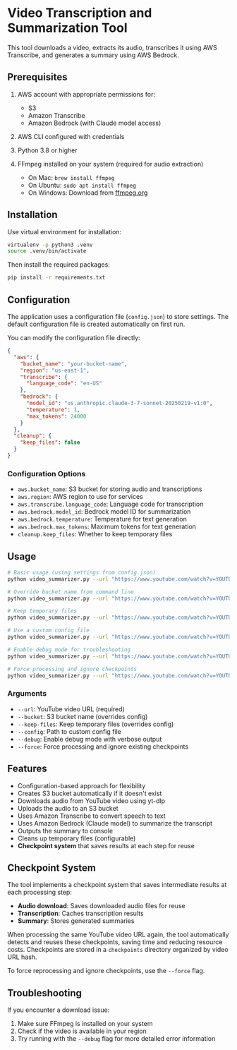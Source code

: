 # Video Transcription and Summarization Tool

This tool downloads a video, extracts its audio, transcribes it using AWS Transcribe, and generates a summary using AWS Bedrock.

## Prerequisites

1. AWS account with appropriate permissions for:
   - S3
   - Amazon Transcribe
   - Amazon Bedrock (with Claude model access)

2. AWS CLI configured with credentials

3. Python 3.8 or higher

4. FFmpeg installed on your system (required for audio extraction)
   - On Mac: `brew install ffmpeg`
   - On Ubuntu: `sudo apt install ffmpeg`
   - On Windows: Download from [ffmpeg.org](https://ffmpeg.org/download.html)

## Installation

Use virtual environment for installation:

```bash
virtualenv -p python3 .venv
source .venv/bin/activate
```

Then install the required packages:

```bash
pip install -r requirements.txt
```

## Configuration

The application uses a configuration file (`config.json`) to store settings. The default configuration file is created automatically on first run.

You can modify the configuration file directly:

```json
{
  "aws": {
    "bucket_name": "your-bucket-name",
    "region": "us-east-1",
    "transcribe": {
      "language_code": "en-US"
    },
    "bedrock": {
      "model_id": "us.anthropic.claude-3-7-sonnet-20250219-v1:0",
      "temperature": 1,
      "max_tokens": 24000
    }
  },
  "cleanup": {
    "keep_files": false
  }
}
```

### Configuration Options

- `aws.bucket_name`: S3 bucket for storing audio and transcriptions
- `aws.region`: AWS region to use for services
- `aws.transcribe.language_code`: Language code for transcription
- `aws.bedrock.model_id`: Bedrock model ID for summarization
- `aws.bedrock.temperature`: Temperature for text generation
- `aws.bedrock.max_tokens`: Maximum tokens for text generation
- `cleanup.keep_files`: Whether to keep temporary files

## Usage

```bash
# Basic usage (using settings from config.json)
python video_summarizer.py --url "https://www.youtube.com/watch?v=YOUTUBE_VIDEO_ID"

# Override bucket name from command line
python video_summarizer.py --url "https://www.youtube.com/watch?v=YOUTUBE_VIDEO_ID" --bucket "custom-bucket-name"

# Keep temporary files
python video_summarizer.py --url "https://www.youtube.com/watch?v=YOUTUBE_VIDEO_ID" --keep-files

# Use a custom config file
python video_summarizer.py --url "https://www.youtube.com/watch?v=YOUTUBE_VIDEO_ID" --config "path/to/custom_config.json"

# Enable debug mode for troubleshooting
python video_summarizer.py --url "https://www.youtube.com/watch?v=YOUTUBE_VIDEO_ID" --debug

# Force processing and ignore checkpoints
python video_summarizer.py --url "https://www.youtube.com/watch?v=YOUTUBE_VIDEO_ID" --force
```

### Arguments

- `--url`: YouTube video URL (required)
- `--bucket`: S3 bucket name (overrides config)
- `--keep-files`: Keep temporary files (overrides config)
- `--config`: Path to custom config file
- `--debug`: Enable debug mode with verbose output
- `--force`: Force processing and ignore existing checkpoints

## Features

- Configuration-based approach for flexibility
- Creates S3 bucket automatically if it doesn't exist
- Downloads audio from YouTube video using yt-dlp
- Uploads the audio to an S3 bucket
- Uses Amazon Transcribe to convert speech to text
- Uses Amazon Bedrock (Claude model) to summarize the transcript
- Outputs the summary to console
- Cleans up temporary files (configurable)
- **Checkpoint system** that saves results at each step for reuse

## Checkpoint System

The tool implements a checkpoint system that saves intermediate results at each processing step:

- **Audio download**: Saves downloaded audio files for reuse
- **Transcription**: Caches transcription results
- **Summary**: Stores generated summaries

When processing the same YouTube video URL again, the tool automatically detects and reuses these checkpoints, saving time and reducing resource costs. Checkpoints are stored in a `checkpoints` directory organized by video URL hash.

To force reprocessing and ignore checkpoints, use the `--force` flag.

## Troubleshooting

If you encounter a download issue:

1. Make sure FFmpeg is installed on your system
2. Check if the video is available in your region
3. Try running with the `--debug` flag for more detailed error information

